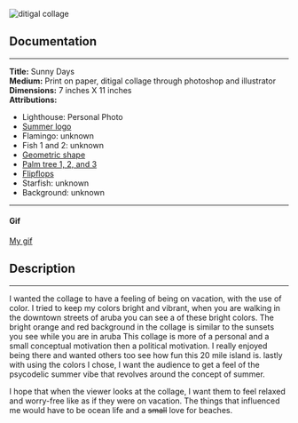 ![ditigal collage](https://i.imgur.com/4qGeMuj.jpg)

## Documentation
---

**Title:** Sunny Days<br>
**Medium:** Print on paper, ditigal collage through photoshop and illustrator<br>
**Dimensions:** 7 inches X 11 inches<br>
**Attributions:**<br>
   * Lighthouse: Personal Photo<br>
   * [Summer logo](https://www.freepik.com/free-vector/set-adventure-logo-vector_3842173.htm) <br>
   * Flamingo: unknown<br>
   * Fish 1 and 2: unknown<br>
   * [Geometric shape](https://www.freepik.com/free-vector/shiny-geometric-shapes-pattern_1112735.htm)<br>
   * [Palm tree 1, 2, and 3](https://www.freepik.com/free-vector/modern-set-summer-badges_3335740.htm)<br>
   * [Flipflops](https://www.freepik.com/free-vector/hand-drawn-travel-background_3814855.htm)<br>
   * Starfish: unknown<br>
   * Background: unknown<br>
  ---
  #### Gif
  
  [My gif](https://media.giphy.com/media/2zcpAVNAVO8yo4aW05/giphy.gif)
 
  
  ## Description
  ---
  I wanted the collage to have a feeling of being on vacation, with the use of color.
  I tried to keep my colors bright and vibrant, when you are walking in the downtown streets of aruba you can see a of these bright colors.
  The bright orange and red background in the collage is similar to the sunsets you see while you are in aruba
  This collage is more of a personal and a small conceptual motivation then a political motivation. 
  I really enjoyed being there and wanted others too see how fun this 20 mile island is.
  lastly with using the colors I chose, I want the audience to get a feel of the psycodelic summer vibe that revolves around the concept of summer.
  
  I hope that when the viewer looks at the collage, I want them to feel relaxed and worry-free like as if they were on vacation.
  The things that influenced me would have to be ocean life and a ~~small~~ love for beaches.
